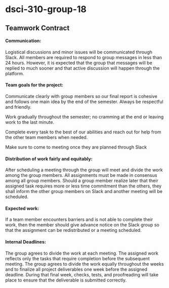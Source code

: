# dsci-310-group-18

## Teamwork Contract


#### Communication: 										

Logistical discussions and minor issues will be communicated through Slack. All members are required to respond to group messages in less than 24 hours. However, it is expected that the group that messages will be replied to much sooner and that active discussion will happen through the platform. 

#### Team goals for the project:

Communicate clearly with group members so our final report is cohesive and follows one main idea by the end of the semester. Always be respectful and friendly. 

Work gradually throughout the semester; no cramming at the end or leaving work to the last minute.

Complete every task to the best of our abilities and reach out for help from the other team members when needed. 

Make sure to come to meeting once they are planned through Slack

#### Distribution of work fairly and equitably: 						

After scheduling a meeting through the group will meet and divide the work among the group members. All assignments must be made in consensus among all group members. Should a group member realize later that their assigned task requires more or less time commitment than the others, they shall inform the other group members on Slack and another meeting will be scheduled. 

#### Expected work:

If a team member encounters barriers and is not able to complete their work, then the member should give advance notice on the Slack group so that the assignment can be redistributed or a meeting scheduled.
											
#### Internal Deadlines: 

The group agrees to divide the work at each meeting. The assigned work reflects only the tasks that require completion before the subsequent meeting. The group agrees to divide the work equally throughout the weeks and to finalize all project deliverables one week before the assigned deadline. During that final week, checks, tests, and proofreading will take place to ensure that the deliverable is submitted correctly. 
